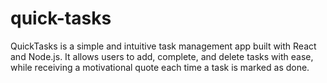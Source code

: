 # quick-tasks
QuickTasks is a simple and intuitive task management app built with React and Node.js. It allows users to add, complete, and delete tasks with ease, while receiving a motivational quote each time a task is marked as done. 

